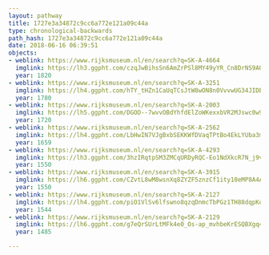 ```yaml
---
layout: pathway
title: 1727e3a34872c9cc6a772e121a09c44a
type: chronological-backwards
path_hash: 1727e3a34872c9cc6a772e121a09c44a
date: 2018-06-16 06:39:51
objects:
- weblink: https://www.rijksmuseum.nl/en/search?q=SK-A-4664
  imglink: https://lh3.ggpht.com/czqJwBihsSn6AmZrPSl8MY49yYR_Cn8DrNS9AQUhSE7cpxSZ3jSzyx9QVYsjIY4TdbszkAGbDcbw9oq6paZQOCeQAaw8=s200
  year: 1820
- weblink: https://www.rijksmuseum.nl/en/search?q=SK-A-3251
  imglink: https://lh4.ggpht.com/hTY_tHZn1CaUqTCsJtW8wON8n0VvvwUG34JIDBG5gIaoYlUrUS8KPvMvAEMEyX7jQShuSFiAIk8dUvKgRV0_DAEp0b4=s200
  year: 1780
- weblink: https://www.rijksmuseum.nl/en/search?q=SK-A-2003
  imglink: https://lh5.ggpht.com/DGOD--7wvvOBdYhfdElZoWKexxbVR2MJswc0w9xNRZqXzcvHZTXiOd-WoaK4uFPvObXcfp9VWQrE0YZ4GcdRvm4G7w=s200
  year: 1720
- weblink: https://www.rijksmuseum.nl/en/search?q=SK-A-2562
  imglink: https://lh4.ggpht.com/LbHwIN7VJgBxbSEKKWfDVaqTPtBo4EkLYUba3mnGv6umk09i2U3DYR0wdNXaJni0GSGJ4C3RD6eeHyP8mBnOzIPyFCQ=s200
  year: 1659
- weblink: https://www.rijksmuseum.nl/en/search?q=SK-A-4293
  imglink: https://lh3.ggpht.com/3hzIRqtpSM3ZMCqURDyRQC-Eo1NdXkcR7N_j9v1ImEIkcYa2vtQCUjmL6iw-TJ4S3yqGrO8UG3m-LV8ktZDKMfyuN1U=s200
  year: 1550
- weblink: https://www.rijksmuseum.nl/en/search?q=SK-A-3915
  imglink: https://lh6.ggpht.com/CZvtL8wM8wsnXq8ZYZF5znzCf1ity10eMP8A4APH7QyR7DQ09CPE3fbvb1E7XHjpapS8i7QUinp1uUb9G3TRsqwm-T0=s200
  year: 1550
- weblink: https://www.rijksmuseum.nl/en/search?q=SK-A-2127
  imglink: https://lh4.ggpht.com/piO1VlSv6lfswno8qzqDnmcTbPGz1TH88dqpKosRyNIwMhvMfRLmWqQe4Nfq8cWtoUVBHSLOqPfSO1oLrOnnNqlwClk=s200
  year: 1544
- weblink: https://www.rijksmuseum.nl/en/search?q=SK-A-2129
  imglink: https://lh6.ggpht.com/g7eQrSUrLtMFk4e0_Os-ap_mvhbeKrESQBXgq4UWn3flZy56LB2OBLMhpuz7xHbV0d-HEGRDkPnWovJ9GX_GVRRRYA=s200
  year: 1485

---
```

